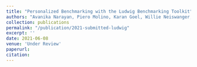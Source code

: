 ```yaml
---
title: "Personalized Benchmarking with the Ludwig Benchmarking Toolkit"
authors: "Avanika Narayan, Piero Molino, Karan Goel, Willie Neiswanger, Christopher R‌é"
collection: publications
permalink: "/publication/2021-submitted-ludwig"
excerpt: ''
date: 2021-06-08
venue: 'Under Review'
paperurl:
citation:
---
```

